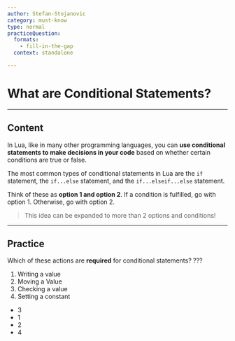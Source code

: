 ```yaml
---
author: Stefan-Stojanovic
category: must-know
type: normal
practiceQuestion:
  formats:
    - fill-in-the-gap
  context: standalone

---
```


# What are Conditional Statements?

---
## Content

In Lua, like in many other programming languages, you can **use conditional statements to make decisions in your code** based on whether certain conditions are true or false.

The most common types of conditional statements in Lua are the `if` statement, the `if...else` statement, and the `if...elseif...else` statement.

Think of these as **option 1 and option 2**. If a condition is fulfilled, go with option 1. Otherwise, go with option 2. 

> This idea can be expanded to more than 2 options and conditions!

--- 

## Practice

Which of these actions are **required** for conditional statements? ???
1. Writing a value
2. Moving a Value
3. Checking a value
4. Setting a constant

- 3
- 1
- 2
- 4